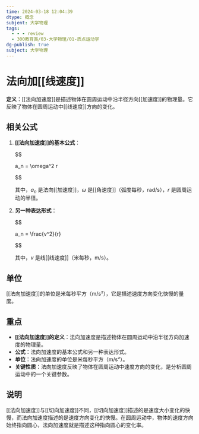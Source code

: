 ```yaml
---
time: 2024-03-18 12:04:39
dtype: 概念
subjent: 大学物理
tags:
  - - - review
  - 300教育类/03-大学物理/01-质点运动学
dg-publish: true
subject: 大学物理
---
```

# 法向加[[线速度]]

**定义**：[[法向加速度]]是描述物体在圆周运动中沿半径方向[[加速度]]的物理量。它反映了物体在圆周运动中[[线速度]]方向的变化。

## 相关公式
1. **[[法向加速度]]的基本公式**：

   $$

   a_n = \omega^2 r

   $$

   其中，$a_n$ 是法向[[加速度]]，$\omega$ 是[[角速度]]（弧度每秒，rad/s），$r$ 是圆周运动的半径。
2. **另一种表达形式**：

   $$

   a_n = \frac{v^2}{r}

   $$

   其中，$v$ 是线[[线速度]]（米每秒，m/s）。

## 单位

[[法向加速度]]的单位是米每秒平方（m/s²），它是描述速度方向变化快慢的量度。

## 重点
- **[[法向加速度]]的定义**：法向加速度是描述物体在圆周运动中沿半径方向加速度的物理量。
- **公式**：法向加速度的基本公式和另一种表达形式。
- **单位**：法向加速度的单位是米每秒平方（m/s²）。
- **关键性质**：法向加速度反映了物体在圆周运动中速度方向的变化，是分析圆周运动中的一个关键参数。

## 说明

[[法向加速度]]与[[切向加速度]]不同，[[切向加速度]]描述的是速度大小变化的快慢，而法向加速度描述的是速度方向变化的快慢。在圆周运动中，物体的速度方向始终指向圆心，法向加速度就是描述这种指向圆心的变化率。


